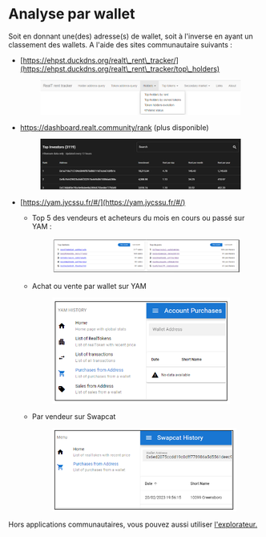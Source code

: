 # Analyse par wallet

Soit en donnant une(des) adresse(s) de wallet, soit à l'inverse en ayant un classement des wallets. A l'aide des sites communautaire suivants :&#x20;

*   [https://ehpst.duckdns.org/realt\_rent\_tracker/](https://ehpst.duckdns.org/realt\_rent\_tracker/top\_holders)

    <figure><img src="../.gitbook/assets/image (48).png" alt=""><figcaption></figcaption></figure>




*   https://dashboard.realt.community/rank (plus disponible)

    <figure><img src="../.gitbook/assets/image (130).png" alt=""><figcaption></figcaption></figure>
* [https://yam.jycssu.fr/#/](https://yam.jycssu.fr/#/)
  *   Top 5 des vendeurs et acheteurs du mois en cours ou passé sur YAM :&#x20;

      <figure><img src="../.gitbook/assets/image (181).png" alt=""><figcaption></figcaption></figure>
  *   Achat ou vente par wallet sur YAM

      <figure><img src="../.gitbook/assets/image (196).png" alt=""><figcaption></figcaption></figure>
  *   Par vendeur sur Swapcat

      <figure><img src="../.gitbook/assets/image (205).png" alt=""><figcaption></figcaption></figure>

Hors applications communautaires, vous pouvez aussi utiliser [l'explorateur.](../defi-realt/explorateurs/)





